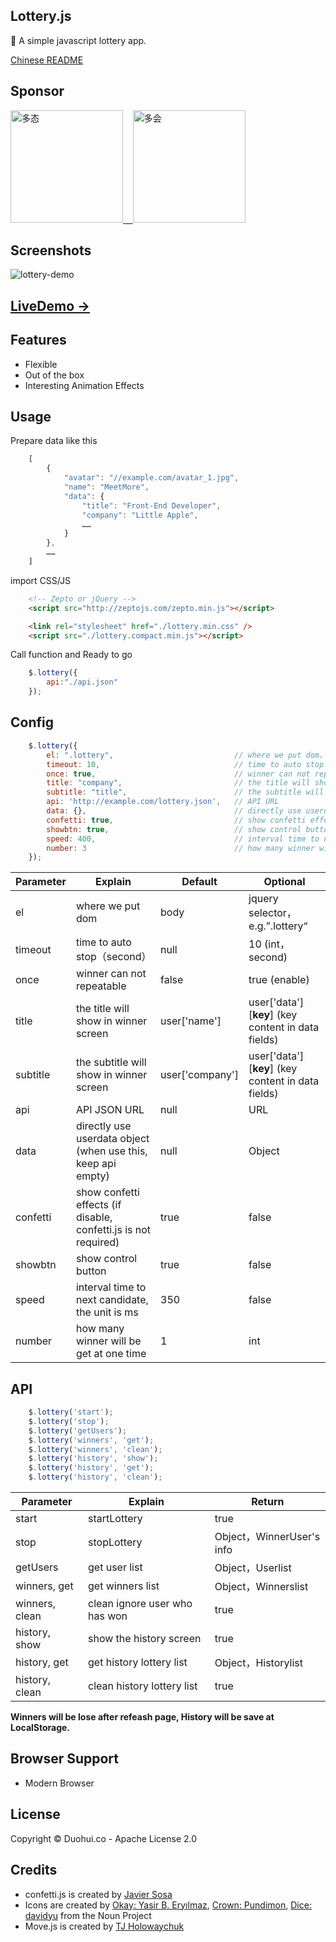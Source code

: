 ## Lottery.js

🎲 A simple javascript lottery app.

[Chinese README](https://github.com/meetmore/lottery.js/blob/master/README.CN.md)

## Sponsor

<div valign="middle">
  <a href="https://www.duotai.net/?utm_source=lottery.js&utm_medium=web&utm_campaign=lottery-github">
    <img src="https://user-images.githubusercontent.com/978810/34824409-447c85e8-f709-11e7-813d-41c9e7f919fe.png" alt="多态" height="180" />
  </a>
  <a href="https://www.duohui.co/?utm_source=lottery.js&utm_medium=web&utm_campaign=lottery-github">
    <img src="https://user-images.githubusercontent.com/978810/34824476-8fc7f4ce-f709-11e7-8f53-b10fdced0038.png" height="180" alt="多会" />
  </a>
</div>

## Screenshots
![lottery-demo](https://user-images.githubusercontent.com/978810/31418459-b21d6984-adfb-11e7-8fd8-7e9fc089ccfc.gif)

## [LiveDemo ->](https://meetmore.github.io/lottery.js/)

## Features
 - Flexible
 - Out of the box
 - Interesting Animation Effects

## Usage

 Prepare data like this

```js
    [
        {
            "avatar": "//example.com/avatar_1.jpg",
            "name": "MeetMore",
            "data": {
                "title": "Front-End Developer",
                "company": "Little Apple",
                ……
            }
        },
        ……
    ]
```

 import CSS/JS

```html
    <!-- Zepto or jQuery -->
    <script src="http://zeptojs.com/zepto.min.js"></script>

    <link rel="stylesheet" href="./lottery.min.css" />
    <script src="./lottery.compact.min.js"></script>
```

 Call function and Ready to go


```js
    $.lottery({
        api:"./api.json"
    });
```

## Config


```js
    $.lottery({
        el: ".lottery",                           // where we put dom，jquery selector
        timeout: 10,                              // time to auto stop（second）
        once: true,                               // winner can not repeatable
        title: "company",                         // the title will show in winner screen data[key]
        subtitle: "title",                        // the subtitle will show in winner screen data[key]
        api: 'http://example.com/lottery.json',   // API URL
        data: {},                                 // directly use userdata object (when use this, keep api empty)
        confetti: true,                           // show confetti effects
        showbtn: true,                            // show control button
        speed: 400,                               // interval time to next candidate, the unit is ms
        number: 3                                 // how many winner will be get at one time
    });
```

 Parameter | Explain | Default | Optional
----|------|----|----
el | where we put dom  | body | jquery selector，e.g.”.lottery“
timeout | time to auto stop（second）  | null | 10 (int，second)
once | winner can not repeatable  | false | true (enable)
title | the title will show in winner screen  | user['name'] | user['data'][**key**] (key content in data fields)
subtitle | the subtitle will show in winner screen  | user['company'] | user['data'][**key**] (key content in data fields)
api | API JSON URL  | null | URL
data | directly use userdata object (when use this, keep api empty)  | null | Object
confetti | show confetti effects (if disable, confetti.js is not required)  | true | false
showbtn | show control button  | true | false
speed | interval time to next candidate, the unit is ms  | 350 | false
number | how many winner will be get at one time  | 1 | int

## API


```js
    $.lottery('start');
    $.lottery('stop');
    $.lottery('getUsers');
    $.lottery('winners', 'get');
    $.lottery('winners', 'clean');
    $.lottery('history', 'show');
    $.lottery('history', 'get');
    $.lottery('history', 'clean');
```

 Parameter | Explain | Return
----|------|----
start | startLottery | true
stop | stopLottery | Object，WinnerUser's info
getUsers | get user list | Object，Userlist
winners, get | get winners list | Object，Winnerslist
winners, clean | clean ignore user who has won | true
history, show | show the history screen | true
history, get | get history lottery list | Object，Historylist
history, clean | clean history lottery list | true

**Winners will be lose after refeash page, History will be save at LocalStorage.**

## Browser Support

- Modern Browser

## License

Copyright © Duohui.co - Apache License 2.0

## Credits

- confetti.js is created by [Javier Sosa](http://jsfiddle.net/Javalsu/vxP5q/743/)
- Icons are created by [Okay: Yasir B. Eryılmaz](https://thenounproject.com/term/okay/114615/), [Crown: Pundimon](https://thenounproject.com/term/crown/1028402), [Dice: davidyu](https://thenounproject.com/term/dice-point-4/1250653/) from the Noun Project
- Move.js is created by [TJ Holowaychuk](https://visionmedia.github.io/move.js/)
